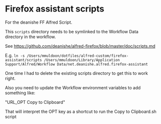 # Firefox assistant scripts

For the deanishe FF Alfred Script.

This `scripts` directory needs to be symlinked to the Workflow Data directory in the workflow.

See https://github.com/deanishe/alfred-firefox/blob/master/doc/scripts.md

E.g. `ln -s /Users/mmuldoon/dotfiles/alfred-custom/firefox-assistant/scripts /Users/mmuldoon/Library/Application Support/Alfred/Workflow Data/net.deanishe.alfred.firefox-assistant`

One time I had to delete the existing scripts directory to get this to work right.

Also you need to update the Workflow environment variables to add something like:

"URL_OPT     Copy to Clipboard"

That will interpret the OPT key as a shortcut to run the Copy to Clipboard.sh script
